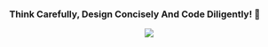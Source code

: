 ### Think Carefully, Design Concisely And Code Diligently! 👋


<p align="center">
  <img src="https://github.com/Think-DesignAndCode/Think-DesignAndCode/assets/126211714/6f3fa959-4bcb-4e12-8780-23b3e084ae7d" style="animation: blink-animation 1s steps(5, start) infinite;">
</p>
  <!--
**Think-DesignAndCode/Think-DesignAndCode** is a ✨ _special_ ✨ repository because its `README.md` (this file) appears on your GitHub profile.

Here are some ideas to get you started:

- 🔭 I’m currently working on ...
- 🌱 I’m currently learning ...
- 👯 I’m looking to collaborate on ...
- 🤔 I’m looking for help with ...
- 💬 Ask me about ...
- 📫 How to reach me: ...
- 😄 Pronouns: ...
- ⚡ Fun fact: ...
![20150708172005-coding-working-workspace-apple-macintosh](https://github.com/Think-DesignAndCode/Think-DesignAndCode/assets/126211714/6f3fa959-4bcb-4e12-8780-23b3e084ae7d)
-->
